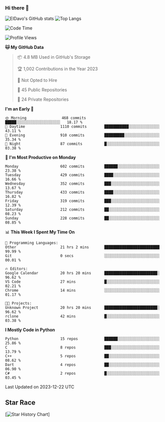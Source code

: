 ### Hi there 👋
![ElDavo's GitHub stats](https://github-readme-stats.vercel.app/api?username=ElDavoo&show_icons=true&theme=chartreuse-dark)
![Top Langs](https://github-readme-stats.vercel.app/api/top-langs/?username=ElDavoo&theme=chartreuse-dark&layout=compact)

<!--START_SECTION:waka-->
![Code Time](http://img.shields.io/badge/Code%20Time-702%20hrs%2028%20mins-blue)

![Profile Views](http://img.shields.io/badge/Profile%20Views-8-blue)

**🐱 My GitHub Data** 

> 📦 4.8 MB Used in GitHub's Storage 
 > 
> 🏆 1,002 Contributions in the Year 2023
 > 
> 🚫 Not Opted to Hire
 > 
> 📜 45 Public Repositories 
 > 
> 🔑 24 Private Repositories 
 > 
**I'm an Early 🐤** 

```text
🌞 Morning                468 commits         █████░░░░░░░░░░░░░░░░░░░░   18.17 % 
🌆 Daytime                1110 commits        ███████████░░░░░░░░░░░░░░   43.11 % 
🌃 Evening                910 commits         █████████░░░░░░░░░░░░░░░░   35.34 % 
🌙 Night                  87 commits          █░░░░░░░░░░░░░░░░░░░░░░░░   03.38 % 
```
📅 **I'm Most Productive on Monday** 

```text
Monday                   602 commits         ██████░░░░░░░░░░░░░░░░░░░   23.38 % 
Tuesday                  429 commits         ████░░░░░░░░░░░░░░░░░░░░░   16.66 % 
Wednesday                352 commits         ███░░░░░░░░░░░░░░░░░░░░░░   13.67 % 
Thursday                 433 commits         ████░░░░░░░░░░░░░░░░░░░░░   16.82 % 
Friday                   319 commits         ███░░░░░░░░░░░░░░░░░░░░░░   12.39 % 
Saturday                 212 commits         ██░░░░░░░░░░░░░░░░░░░░░░░   08.23 % 
Sunday                   228 commits         ██░░░░░░░░░░░░░░░░░░░░░░░   08.85 % 
```


📊 **This Week I Spent My Time On** 

```text
💬 Programming Languages: 
Other                    21 hrs 2 mins       █████████████████████████   99.99 % 
Git                      0 secs              ░░░░░░░░░░░░░░░░░░░░░░░░░   00.01 % 

🔥 Editors: 
Google Calendar          20 hrs 20 mins      ████████████████████████░   96.62 % 
VS Code                  27 mins             █░░░░░░░░░░░░░░░░░░░░░░░░   02.21 % 
Chrome                   14 mins             ░░░░░░░░░░░░░░░░░░░░░░░░░   01.17 % 

🐱‍💻 Projects: 
Unknown Project          20 hrs 20 mins      ████████████████████████░   96.62 % 
rclone                   42 mins             █░░░░░░░░░░░░░░░░░░░░░░░░   03.38 % 
```

**I Mostly Code in Python** 

```text
Python                   15 repos            ██████░░░░░░░░░░░░░░░░░░░   25.86 % 
C                        8 repos             ███░░░░░░░░░░░░░░░░░░░░░░   13.79 % 
C++                      5 repos             ██░░░░░░░░░░░░░░░░░░░░░░░   08.62 % 
Dart                     4 repos             ██░░░░░░░░░░░░░░░░░░░░░░░   06.90 % 
C#                       2 repos             █░░░░░░░░░░░░░░░░░░░░░░░░   03.45 % 
```




 Last Updated on 2023-12-22 UTC
<!--END_SECTION:waka-->

## Star Race

[![Star History Chart](https://api.star-history.com/svg?repos=ElDavoo/WhatsApp-Crypt14-Crypt15-Decrypter,ElDavoo/TuringOS,EliteAndroidApps/WhatsApp-Crypt12-Decrypter,KnugiHK/Whatsapp-Chat-Exporter&type=Date)]

